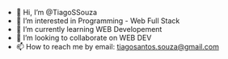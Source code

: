 - 👋 Hi, I’m @TiagoSSouza
- 👀 I’m interested in Programming - Web Full Stack
- 🌱 I’m currently learning WEB Developement
- 💞️ I’m looking to collaborate on WEB DEV
- 📫 How to reach me by email: tiagosantos.souza@gmail.com

<!---
TiagoSSouza/TiagoSSouza is a ✨ special ✨ repository because its `README.md` (this file) appears on your GitHub profile.
You can click the Preview link to take a look at your changes.
--->
